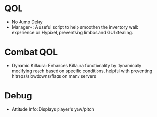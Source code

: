 # QOL
 - No Jump Delay
 - Manager+: A useful script to help smoothen the inventory walk experience on Hypixel, preventsing limbos and GUI stealing.
# Combat QOL
 - Dynamic Killaura: Enhances Killaura functionality by dynamically modifying reach based on specific conditions, helpful with preventing hitregs/slowdowns/flags on many servers
# Debug
 - Attitude Info: Displays player's yaw/pitch
